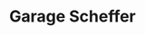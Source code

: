 ---
title: "Garage Scheffer"
url: /grosbliederstroff/garage-scheffer/
shop: réparation de voitures
---